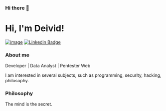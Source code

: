 ### Hi there 👋

# Hi, I'm Deivid!
[![image](https://img.shields.io/badge/Instagram-E4405F?style=for-the-badge&logo=instagram&logoColor=white)](https://www.instagram.com/alves.sh/)
[![Linkedin Badge](https://img.shields.io/badge/-LinkedIn-blue?style=flat-square&logo=Linkedin&logoColor=white&link=https://www.linkedin.com/in/marianne-dutra-0086801a1/)](https://www.linkedin.com/in/alvesitamar/)


### About me
Developer | Data Analyst | Pentester Web

I am interested in several subjects, such as programming, security, hacking, philosophy.

### Philosophy
The mind is the secret.
